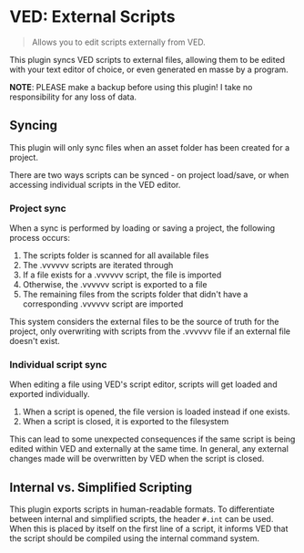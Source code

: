 # VED: External Scripts

> Allows you to edit scripts externally from VED.

This plugin syncs VED scripts to external files, allowing them to be edited with your text editor of choice, or even generated en masse by a program.

**NOTE**: PLEASE make a backup before using this plugin! I take no responsibility for any loss of data.

## Syncing

This plugin will only sync files when an asset folder has been created for a project.

There are two ways scripts can be synced - on project load/save, or when accessing individual scripts in the VED editor.

### Project sync

When a sync is performed by loading or saving a project, the following process occurs:
1. The scripts folder is scanned for all available files
2. The .vvvvvv scripts are iterated through
  1. If a file exists for a .vvvvvv script, the file is imported
  2. Otherwise, the .vvvvvv script is exported to a file
3. The remaining files from the scripts folder that didn't have a corresponding .vvvvvv script are imported

This system considers the external files to be the source of truth for the project, only overwriting with scripts from the .vvvvvv file if an external file doesn't exist.

### Individual script sync

When editing a file using VED's script editor, scripts will get loaded and exported individually.
1. When a script is opened, the file version is loaded instead if one exists.
2. When a script is closed, it is exported to the filesystem

This can lead to some unexpected consequences if the same script is being edited within VED and externally at the same time. In general, any external changes made will be overwritten by VED when the script is closed.

## Internal vs. Simplified Scripting

This plugin exports scripts in human-readable formats. To differentiate between internal and simplified scripts, the header `#.int` can be used. When this is placed by itself on the first line of a script, it informs VED that the script should be compiled using the internal command system.
